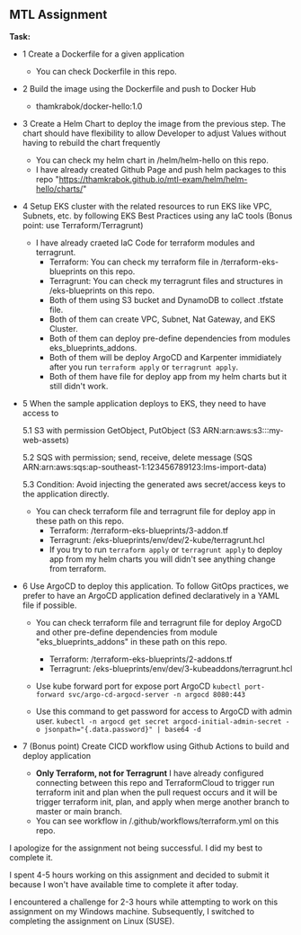 ## MTL Assignment ##
**Task:**
 - 1 Create a Dockerfile for a given application
    -   You can check Dockerfile in this repo.

 - 2 Build the image using the Dockerfile and push to Docker Hub
    - thamkrabok/docker-hello:1.0

 - 3 Create a Helm Chart to deploy the image from the previous step. The chart should have
flexibility to allow Developer to adjust Values without having to rebuild the chart
frequently
    - You can check my helm chart in /helm/helm-hello on this repo. 
    - I have already created Github Page and push helm packages to this repo "https://thamkrabok.github.io/mtl-exam/helm/helm-hello/charts/"

 - 4 Setup EKS cluster with the related resources to run EKS like VPC, Subnets, etc. by following EKS Best Practices using any IaC tools (Bonus point: use
Terraform/Terragrunt)
    - I have already craeted IaC Code for terraform modules and terragrunt.
        - Terraform: You can check my terraform file in /terraform-eks-blueprints on this repo.       
        - Terragrunt: You can check my terragrunt files and structures in /eks-blueprints on this repo.
        - Both of them using S3 bucket and DynamoDB to collect .tfstate file.
        - Both of them can create VPC, Subnet, Nat Gateway, and EKS Cluster.
        - Both of them can deploy pre-define dependencies from modules eks_blueprints_addons.
        - Both of them will be deploy ArgoCD and Karpenter immidiately after you run `terraform apply` or `terragrunt apply`.
        - Both of them have file for deploy app from my helm charts but it still didn't work. 

 - 5 When the sample application deploys to EKS, they need to have access to

    5.1 S3 with permission GetObject, PutObject (S3 ARN:arn:aws:s3:::my-web-assets)
    
    5.2 SQS with permission; send, receive, delete message (SQS ARN:arn:aws:sqs:ap-southeast-1:123456789123:lms-import-data)
    
    5.3 Condition: Avoid injecting the generated aws secret/access keys to the
application directly.

    - You can check terraform file and terragrunt file for deploy app in these path on this repo.
        - Terraform: /terraform-eks-blueprints/3-addon.tf
        - Terragrunt: /eks-blueprints/env/dev/2-kube/terragrunt.hcl
        - If you try to run `terraform apply` or `terragrunt apply` to deploy app from my helm charts you will didn't see anything change from terraform.

 - 6 Use ArgoCD to deploy this application. To follow GitOps practices, we prefer to have an ArgoCD application defined declaratively in a YAML file if possible.
    - You can check terraform file and terragrunt file for deploy ArgoCD and other pre-define dependencies from module "eks_blueprints_addons" in these path on this repo.
        - Terraform: /terraform-eks-blueprints/2-addons.tf
        - Terragrunt: /eks-blueprints/env/dev/3-kubeaddons/terragrunt.hcl
    
    - Use kube forward port for expose port ArgoCD
    `kubectl port-forward svc/argo-cd-argocd-server -n argocd 8080:443`
    
    - Use this command to get password for access to ArgoCD with admin user.
    `kubectl -n argocd get secret argocd-initial-admin-secret -o jsonpath="{.data.password}" | base64 -d`

 - 7 (Bonus point) Create CICD workflow using Github Actions to build and deploy application
    - **Only Terraform, not for Terragrunt** I have already configured connecting between this repo and TerraformCloud to trigger run terraform init and plan when the pull request occurs and it will be trigger terraform init, plan, and apply when merge another branch to master or main branch.
    - You can see workflow in /.github/workflows/terraform.yml on this repo.

I apologize for the assignment not being successful. I did my best to complete it. 

I spent 4-5 hours working on this assignment and decided to submit it because I won't have available time to complete it after today.

I encountered a challenge for 2-3 hours while attempting to work on this assignment on my Windows machine. Subsequently, I switched to completing the assignment on Linux (SUSE).
